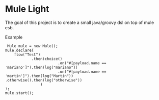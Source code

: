 Mule Light
==========

The goal of this project is to create a small java/groovy dsl on top of mule
esb.

Example

~~~~~~~~~~~~~~~~~~~~~~~~~~~~~~~~~~~~~~~~~~~~~~~~~~~~~~~~~~~~~~~~~~~~~~~~~~~~~~~~
 Mule mule = new Mule(); 
mule.declare( 
    flow("Test")
            .then(choice()
                        .on("#[payload.name == 'mariano']").then(log("mariano"))
                        .on("#[payload.name == 'martin']").then(log("Martin"))     .otherwise().then(log("otherwise")) 
                ) 
); 
mule.start();
~~~~~~~~~~~~~~~~~~~~~~~~~~~~~~~~~~~~~~~~~~~~~~~~~~~~~~~~~~~~~~~~~~~~~~~~~~~~~~~~




